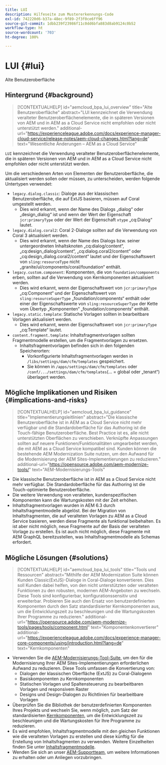 ```yaml
---
title: LUI
description: Hilfeseite zum Mustererkennungs-Code
exl-id: 742220d6-b37a-48ec-9f89-2f3f0ce6ff96
source-git-commit: 1dbb239f23986f11c0dd6bfa883d8ab9124c0b52
workflow-type: ht
source-wordcount: '703'
ht-degree: 100%

---
```


# LUI {#lui}

Alte Benutzeroberfläche

## Hintergrund {#background}

>[!CONTEXTUALHELP]
>id="aemcloud_bpa_lui_overview"
>title="Alte Benutzeroberfläche"
>abstract="LUI kennzeichnet die Verwendung veralteter Benutzeroberflächenelemente, die in späteren Versionen von AEM und in AEM as a Cloud Service nicht empfohlen oder nicht unterstützt werden."
>additional-url="https://experienceleague.adobe.com/docs/experience-manager-cloud-service/release-notes/aem-cloud-changes.html?lang=de" text="Wesentliche Änderungen – AEM as a Cloud Service"

`LUI` kennzeichnet die Verwendung veralteter Benutzeroberflächenelemente, die in späteren Versionen von AEM und in AEM as a Cloud Service nicht empfohlen oder nicht unterstützt werden.

Um die verschiedenen Arten von Elementen der Benutzeroberfläche, die aktualisiert werden sollen oder müssen, zu unterscheiden, werden folgende Untertypen verwendet:

* `legacy.dialog.classic`: Dialoge aus der klassischen Benutzeroberfläche, die auf ExtJS basieren, müssen auf Coral umgestellt werden.
   * Dies wird erkannt, wenn der Name des Dialogs „dialog“ oder „design_dialog“ ist und wenn der Wert der Eigenschaft `jcr:primaryType` oder der Wert der Eigenschaft `xtype` „cq:Dialog“ lautet.
* `legacy.dialog.coral2`: Coral 2-Dialoge sollten auf die Verwendung von Coral 3 aktualisiert werden.
   * Dies wird erkannt, wenn der Name des Dialogs bzw. seiner untergeordneten Inhaltsknoten „cq:dialog/content“,
„cq:design_dialog/content“, „cq:dialog.coral2/content“ oder „cq:design_dialog.coral2/content“ lautet
und der Eigenschaftswert von `sling:resourceType` nicht
„granite/ui/components/coral/foundation“ enthält.
* `legacy.custom.component`: Komponenten, die von `foundation/components` erben, sollten auf die Verwendung von Kernkomponenten aktualisiert werden.
   * Dies wird erkannt, wenn der Eigenschaftswert von `jcr:primaryType` „cq:Component“ und der
      Eigenschaftswert von `sling:resourceSuperType` „foundation/components“ enthält oder einer der
      Eigenschaftswerte von `sling:resourceSuperType` der Kette vom Übertyp „Komponenten“ „foundation/components“ enthält.
* `legacy.static.template`: Statische Vorlagen sollten in bearbeitbare Vorlagen aktualisiert werden.
   * Dies wird erkannt, wenn der Eigenschaftswert von `jcr:primaryType` „cq:Template“ lautet.
* `content.fragment.template`: Inhaltsfragmentvorlagen sollten Fragmentmodelle erstellen, um die Fragmentvorlagen zu ersetzen.
   * Inhaltsfragmentvorlagen befinden sich in den folgenden Speicherorten:
      * Vorkonfigurierte Inhaltsfragmentvorlagen werden in `/libs/settings/dam/cfm/templates` gespeichert.
      * Sie können in `/apps/settings/dam/cfm/templates` oder `/conf/.../settings/dam/cfm/templates`(... = global oder „tenant“) überlagert werden.

## Mögliche Implikationen und Risiken {#implications-and-risks}

>[!CONTEXTUALHELP]
>id="aemcloud_bpa_lui_guidance"
>title="Implementierungsleitlinien"
>abstract="Die klassische Benutzeroberfläche ist in AEM as a Cloud Service nicht mehr verfügbar und die Standardoberfläche für das Authoring ist die Touch-fähige Benutzeroberfläche. Best Practice ist es, alle nicht unterstützten Oberflächen zu verschieben. Verknüpfte Anpassungen sollten auf neuere Funktionen/Funktionalitäten umgearbeitet werden, die mit AEM as a Cloud Service kompatibel sind. Kunden können die bestehende AEM Modernization Suite nutzen, um den Aufwand für die Modernisierung der AEM Sites-Implementierungen zu reduzieren."
>additional-url="https://opensource.adobe.com/aem-modernize-tools/" text="AEM-Modernisierungs-Tools"

* Die klassische Benutzeroberfläche ist in AEM as a Cloud Service nicht mehr verfügbar. Die Standardoberfläche für das Authoring ist die Touch-optimierte Benutzeroberfläche.
* Die weitere Verwendung von veralteten, kundenspezifischen Komponenten kann die Wartungskosten mit der Zeit erhöhen.
* Inhaltsfragmentvorlagen wurden in AEM 6.3 durch Inhaltsfragmentmodelle abgelöst. Bei der Migration von Inhaltsfragmenten, die auf veralteten Vorlagen zu AEM as a Cloud Service basieren, werden diese Fragmente als funktional beibehalten. Es ist aber nicht möglich, neue Fragmente auf der Basis der veralteten Vorlage zu erstellen. Es ist auch nicht möglich, diese Fragmente mit AEM GraphQL bereitzustellen, was Inhaltsfragmentmodelle als Schemas erfordert.

## Mögliche Lösungen {#solutions}

>[!CONTEXTUALHELP]
>id="aemcloud_bpa_lui_tools"
>title="Tools und Ressourcen"
>abstract="Mithilfe der AEM Modernization Suite können Kunden Classic(ExtJS)-Dialoge in Coral-Dialoge konvertieren. Dies soll Kunden dabei helfen, von den nicht unterstützten oder veralteten Funktionen zu den robusten, modernen AEM-Angeboten zu wechseln. Diese Tools sind konfigurierbar, konfigurationssensitiv und erweiterbar. Probieren Sie auch den Ersatz von benutzerdefinierten Komponenten durch den Satz standardisierter Kernkomponenten aus, um die Entwicklungszeit zu beschleunigen und die Wartungskosten Ihrer Programme zu reduzieren."
>additional-url="https://opensource.adobe.com/aem-modernize-tools/pages/tools/component.html" text="Komponentenkonvertierer"
>additional-url="https://experienceleague.adobe.com/docs/experience-manager-core-components/using/introduction.html?lang=de" text="Kernkomponenten"

* Verwenden Sie die [AEM-Modernisierungs-Tool-Suite](https://opensource.adobe.com/aem-modernize-tools/), um den für die Modernisierung Ihrer AEM Sites-Implementierungen erforderlichen Aufwand zu reduzieren. Diese Tools umfassen die Konvertierung von:
   * Dialogen der klassischen Oberfläche (ExtJS) zu Coral-Dialogenn
   * Basiskomponenten zu Kernkomponenten
   * Statischen Vorlagen und Spaltensteuerung zu bearbeitbaren Vorlagen und responsivem Raster
   * Designs und Design-Dialogen zu Richtlinien für bearbeitbare Vorlagen
* Überprüfen Sie die Bibliothek der benutzerdefinierten Komponenten Ihres Projekts und wechseln Sie, wenn möglich, zum Satz der standardisierten [Kernkomponenten](https://experienceleague.adobe.com/docs/experience-manager-core-components/using/introduction.html?lang=de), um die Entwicklungszeit zu beschleunigen und die Wartungskosten für Ihre Programme zu reduzieren.
* Es wird empfohlen, Inhaltsfragmentmodelle mit den gleichen Funktionen wie die veralteten Vorlagen zu erstellen und diese künftig für die Erstellung von Inhaltsfragmenten zu verwenden. Weitere Einzelheiten finden Sie unter [Inhaltsfragmentmodelle](https://experienceleague.adobe.com/docs/experience-manager-65/assets/content-fragments/content-fragments-models.html?lang=de).
* Wenden Sie sich an unser [AEM-Supportteam](https://helpx.adobe.com/de/enterprise/using/support-for-experience-cloud.html), um weitere Informationen zu erhalten oder um Anliegen vorzubringen.
